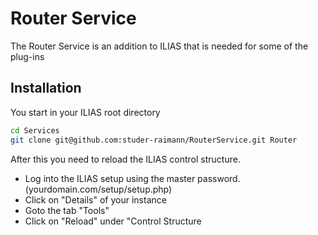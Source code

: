 Router Service
============
The Router Service is an addition to ILIAS that is needed for some of the plug-ins

Installation
------------
You start in your ILIAS root directory
```bash
cd Services
git clone git@github.com:studer-raimann/RouterService.git Router
```
After this you need to reload the ILIAS control structure.
- Log into the ILIAS setup using the master password. (yourdomain.com/setup/setup.php)
- Click on "Details" of your instance
- Goto the tab "Tools"
- Click on "Reload" under "Control Structure
